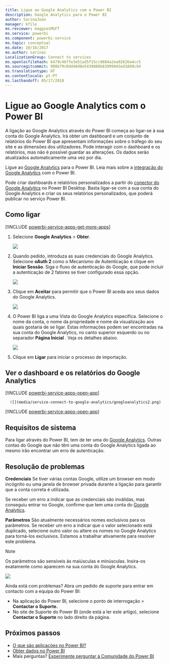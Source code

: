 ```yaml
---
title: Ligue ao Google Analytics com o Power BI
description: Google Analytics para o Power BI
author: SarinaJoan
manager: kfile
ms.reviewer: maggiesMSFT
ms.service: powerbi
ms.component: powerbi-service
ms.topic: conceptual
ms.date: 10/16/2017
ms.author: sarinas
LocalizationGroup: Connect to services
ms.openlocfilehash: b479c46ffe3e51ad5f15cc9884a2ea02626a4cc5
ms.sourcegitcommit: 998b79c0dd46d0e5439888b83999945ed1809c94
ms.translationtype: HT
ms.contentlocale: pt-PT
ms.lasthandoff: 05/17/2018
---
```

# <a name="connect-to-google-analytics-with-power-bi"></a>Ligue ao Google Analytics com o Power BI
A ligação ao Google Analytics através do Power BI começa ao ligar-se à sua conta do Google Analytics. Irá obter um dashboard e um conjunto de relatórios do Power BI que apresentam informações sobre o tráfego do seu site e as dimensões dos utilizadores. Pode interagir com o dashboard e os relatórios, mas não é possível guardar as alterações. Os dados serão atualizados automaticamente uma vez por dia.

Ligue ao [Google Analytics](https://app.powerbi.com/getdata/services/google-analytics) para o Power BI. Leia mais sobre a [integração do Google Analytics](https://powerbi.microsoft.com/integrations/google-analytics) com o Power BI.

Pode criar dashboards e relatórios personalizados a partir do [conector do Google Analytics](service-google-analytics-connector.md) no Power BI Desktop. Basta ligar-se com a sua conta do Google Analytics e criar os seus relatórios personalizados, que poderá publicar no serviço Power BI.

## <a name="how-to-connect"></a>Como ligar
[!INCLUDE [powerbi-service-apps-get-more-apps](./includes/powerbi-service-apps-get-more-apps.md)]

1. Selecione **Google Analytics** \> **Obter**.
   
   ![](media/service-connect-to-google-analytics/ga.png)
2. Quando pedido, introduza as suas credenciais do Google Analytics. Selecione **oAuth 2** como o Mecanismo de Autenticação e clique em **Iniciar Sessão**. Siga o fluxo de autenticação do Google, que pode incluir a autenticação de 2 fatores se tiver configurado essa opção.
   
   ![](media/service-connect-to-google-analytics/creds.png)
3. Clique em **Aceitar** para permitir que o Power BI aceda aos seus dados do Google Analytics.
   
   ![](media/service-connect-to-google-analytics/googleanalytics.png)
4. O Power BI liga a uma Vista do Google Analytics específica. Selecione o nome da conta, o nome da propriedade e nome da visualização aos quais gostaria de se ligar. Estas informações podem ser encontradas na sua conta do Google Analytics, no canto superior esquerdo ou no separador **Página Inicial** . Veja os detalhes abaixo. 
   
   ![](media/service-connect-to-google-analytics/params2.png)
5. Clique em **Ligar** para iniciar o processo de importação. 

## <a name="view-the-google-analytics-dashboard-and-reports"></a>Ver o dashboard e os relatórios do Google Analytics
[!INCLUDE [powerbi-service-apps-open-app](./includes/powerbi-service-apps-open-app.md)]

      ![](media/service-connect-to-google-analytics/googleanalytics2.png)

[!INCLUDE [powerbi-service-apps-open-app](./includes/powerbi-service-apps-what-now.md)]

## <a name="system-requirements"></a>Requisitos de sistema
Para ligar através do Power BI, tem de ter uma do [Google Analytics](https://www.google.com/analytics/). Outras contas do Google que não têm uma conta do Google Analytics ligada ao mesmo irão encontrar um erro de autenticação.

## <a name="troubleshooting"></a>Resolução de problemas
**Credenciais** Se tiver várias contas Google, utilize um browser em modo incógnito ou uma janela de browser privada durante a ligação para garantir que a conta correta é utilizada.

Se receber um erro a indicar que as credenciais são inválidas, mas conseguiu entrar no Google, confirme que tem uma conta do [Google Analytics](https://www.google.com/analytics/).

**Parâmetros** São atualmente necessários nomes exclusivos para os parâmetros. Se receber um erro a indicar que o valor selecionado está duplicado, selecione outro valor ou altere os nomes no Google Analytics para torná-los exclusivos. Estamos a trabalhar ativamente para resolver este problema.

>[!NOTE]
>Os parâmetros são sensíveis às maiúsculas e minúsculas. Insira-os exatamente como aparecem na sua conta do Google Analytics.

![](media/service-connect-to-google-analytics/pbi_googleanalytics1.png)

Ainda está com problemas? Abra um pedido de suporte para entrar em contacto com a equipa do Power BI:

* Na aplicação do Power BI, selecione o ponto de interrogação \> **Contactar o Suporte.**
* No site de Suporte do Power BI (onde está a ler este artigo), selecione **Contactar o Suporte** no lado direito da página.

## <a name="next-steps"></a>Próximos passos
* [O que são aplicações no Power BI?](service-install-use-apps.md)
* [Obter dados no Power BI](service-get-data.md)
* Mais perguntas? [Experimente perguntar à Comunidade do Power BI](http://community.powerbi.com/)

